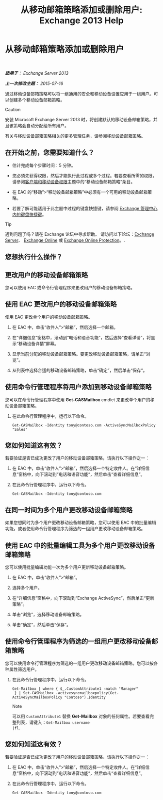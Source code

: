 ﻿---
title: '从移动邮箱策略添加或删除用户: Exchange 2013 Help'
TOCTitle: 从移动邮箱策略添加或删除用户
ms:assetid: 4ca8e395-c074-4165-b788-16fae3e2ccab
ms:mtpsurl: https://technet.microsoft.com/zh-cn/library/Aa997929(v=EXCHG.150)
ms:contentKeyID: 50490501
ms.date: 01/11/2018
mtps_version: v=EXCHG.150
ms.translationtype: HT
---

# 从移动邮箱策略添加或删除用户

 

_**适用于：** Exchange Server 2013_

_**上一次修改主题：** 2015-07-16_

通过移动设备邮箱策略可以将一组通用的安全和移动设备设置应用于一组用户。可以创建多个移动设备邮箱策略。

> [!CAUTION]
> 安装 Microsoft Exchange Server 2013 时，将创建默认的移动设备邮箱策略，并且该策略会自动分配给所有用户。


有关与移动设备邮箱策略相关的更多管理任务，请参阅[移动设备邮箱策略](mobile-device-mailbox-policies-exchange-2013-help.md)。

## 在开始之前，您需要知道什么？

  - 估计完成每个步骤时间：5 分钟。

  - 您必须先获得权限，然后才能执行此过程或多个过程。若要查看所需的权限，请参阅[客户端和移动设备权限](clients-and-mobile-devices-permissions-exchange-2013-help.md)主题中的“移动设备邮箱策略”条目。

  - 在 EAC 的“移动”\>“移动设备邮箱策略”中必须有一个可用的移动设备邮箱策略。

  - 若要了解可能适用于此主题中过程的键盘快捷键，请参阅 [Exchange 管理中心内的键盘快捷键](keyboard-shortcuts-in-the-exchange-admin-center-exchange-online-protection-help.md)。

> [!tip]
> 遇到问题了吗？请在 Exchange 论坛中寻求帮助。 请访问以下论坛：<a href="https://go.microsoft.com/fwlink/p/?linkid=60612">Exchange Server</a>、 <a href="https://go.microsoft.com/fwlink/p/?linkid=267542">Exchange Online</a> 或 <a href="https://go.microsoft.com/fwlink/p/?linkid=285351">Exchange Online Protection</a>。.


## 您想执行什么操作？

## 更改用户的移动设备邮箱策略

您可以使用 EAC 或命令行管理程序来更改用户的移动设备邮箱策略。

## 使用 EAC 更改用户的移动设备邮箱策略

使用 EAC 更改单个用户的移动设备邮箱策略。

1.  在 EAC 中，单击“收件人”\>“邮箱”，然后选择一个邮箱。

2.  在“详细信息”窗格中，滚动到“电话和语音功能”，然后选择“查看详请”，将显示“移动设备详情”屏幕。

3.  显示当前分配的移动设备邮箱策略。要更改移动设备邮箱策略，请单击“浏览”。

4.  从列表中选择合适的移动设备邮箱策略，单击“确定”，然后单击“保存”。

## 使用命令行管理程序将用户添加到移动设备邮箱策略

您可以在命令行管理程序中使用 **Get-CASMailbox** cmdlet 来更改单个用户的移动设备邮箱策略。

1.  在此命令行管理程序中，运行以下命令。
    
        Get-CASMailbox -Identity tony@contoso.com -ActiveSyncMailboxPolicy "Sales" 

## 您如何知道这有效？

若要验证是否已成功更改了用户的移动设备邮箱策略，请执行以下操作之一：

1.  在 EAC 中，单击“收件人”\>“邮箱”，然后选择一个特定收件人。在“详细信息”窗格中，向下滚动到“电话和语音功能”，然后单击“查看详细信息”。

2.  在此命令行管理程序中，运行以下命令。
    
        Get-CASMailbox -Identity tony@contoso.com 

## 在同一时间为多个用户更改移动设备邮箱策略

如果您想同时为多个用户更改移动设备邮箱策略，您可以使用 EAC 中的批量编辑功能，或者使用命令行管理程序为筛选的一组用户更改移动设备邮箱策略。

## 使用 EAC 中的批量编辑工具为多个用户更改移动设备邮箱策略

您可以使用批量编辑功能一次为多个用户更新移动设备邮箱策略。

1.  在 EAC 中，单击“收件人”\>“邮箱”。

2.  选择多个用户。

3.  在“详细信息”窗格中，向下滚动到“Exchange ActiveSync”，然后单击“更新策略”。

4.  单击“浏览”，选择移动设备邮箱策略。

5.  单击“确定”，然后单击“保存”。

## 使用命令行管理程序为筛选的一组用户更改移动设备邮箱策略

您可以使用命令行管理程序为筛选的一组用户更改移动设备邮箱策略。您可以按各种属性筛选用户。

1.  在此命令行管理程序中，运行以下命令。
    
        Get-Mailbox | where { $_.CustomAttribute1 -match "Manager"
         } | Set-CASMailbox -activesyncmailboxpolicy(Get-ActiveSyncMailboxPolicy "Contoso").Identity
    
    > [!NOTE]
    > 可以用 <code>CustomAttribute1</code> 替换 <strong>Get-Mailbox</strong> 对象的任何属性。若要查看完整列表，请键入：<code>Get-Mailbox username |fl</code>.


## 您如何知道这有效？

若要验证是否已成功更改了用户的移动设备邮箱策略，请执行以下操作之一：

1.  在 EAC 中，单击“收件人”\>“邮箱”，然后选择一个特定收件人。在“详细信息”窗格中，向下滚动到“电话和语音功能”，然后单击“查看详细信息”。

2.  在此命令行管理程序中，运行以下命令。
    
        Get-CASMailbox -Identity tony@contoso.com

